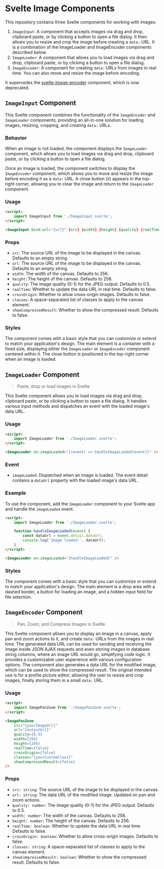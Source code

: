 # Svelte Image Components

This repository contains three Svelte components for working with images:

1. `ImageInput`: A component that accepts images via drag and drop, clipboard paste, or by clicking a button to open a file dialog. It then allows you to resize and crop the image before creating a `data:` URL. It is a combination of the ImageLoader and ImageEncoder components described below.
2. `ImageLoader`: A component that allows you to load images via drag and drop, clipboard paste, or by clicking a button to open a file dialog.
3. `ImageEncoder`: A component for creating `data:` URLs from images in real time. You can also move and resize the image before encoding.

It supercedes the [svelte-image-encoder](https://github.com/saabi/svelte-image-encoder) component, which is now deprecated.

## `ImageInput` Component

This Svelte component combines the functionality of the `ImageEncoder` and `ImageLoader` components, providing an all-in-one solution for loading images, resizing, cropping, and creating `data:` URLs.

### Behavior

When an image is not loaded, the component displays the `ImageLoader` component, which allows you to load images via drag and drop, clipboard paste, or by clicking a button to open a file dialog.

Once an image is loaded, the component switches to display the `ImageEncoder` component, which allows you to move and resize the image before encoding it as a `data:` URL. A close button (`X`) appears in the top-right corner, allowing you to clear the image and return to the `ImageLoader` component.

### Usage

```html
<script>
	import ImageInput from './ImageInput.svelte';
</script>

<ImageInput bind:url="{url}" {src} {width} {height} {quality} {realTime} {crossOrigin} {classes} {showCompressedResult} />
```

### Props

- `src`: The source URL of the image to be displayed in the canvas. Defaults to an empty string.
- `url`: The source URL of the image to be displayed in the canvas. Defaults to an empty string.
- `width`: The width of the canvas. Defaults to 256.
- `height`: The height of the canvas. Defaults to 256.
- `quality`: The image quality (0-1) for the JPEG output. Defaults to 0.5.
- `realTime`: Whether to update the data URL in real time. Defaults to false.
- `crossOrigin`: Whether to allow cross-origin images. Defaults to false.
- `classes`: A space-separated list of classes to apply to the canvas element.
- `showCompressedResult`: Whether to show the compressed result. Defaults to false.

### Styles

The component comes with a basic style that you can customize or extend to match your application's design. The main element is a container with a fixed size, displaying either the `ImageLoader` or `ImageEncoder` component centered within it. The close button is positioned in the top-right corner when an image is loaded.

## `ImageLoader` Component
> Paste, drop or load images in Svelte

This Svelte component allows you to load images via drag and drop, clipboard paste, or by clicking a button to open a file dialog. It handles various input methods and dispatches an event with the loaded image's data URL.

### Usage

```html
<script>
	import ImageLoader from './ImageLoader.svelte';
</script>

<ImageLoader on:imageLoaded="{(event) => handleImageLoaded(event)}" />
```

### Event

- `imageLoaded`: Dispatched when an image is loaded. The event detail contains a `dataUrl` property with the loaded image's data URL.

### Example

To use the component, add the `ImageLoader` component to your Svelte app and handle the `imageLoaded` event.

```html
<script>
	import ImageLoader from './ImageLoader.svelte';

	function handleImageLoaded(event) {
		const dataUrl = event.detail.dataUrl;
		console.log('Image loaded:', dataUrl);
	}
</script>

<ImageLoader on:imageLoaded="{handleImageLoaded}" />
```

### Styles

The component comes with a basic style that you can customize or extend to match your application's design. The main element is a drop area with a dashed border, a button for loading an image, and a hidden input field for file selection.

## `ImageEncoder` Component
>Pan, Zoom, and Compress Images in Svelte

This Svelte component allows you to display an image in a canvas, apply pan and zoom actions to it, and create `data:` URLs from the images in real time. The generated data URL can be used for sending and receiving the image inside JSON AJAX requests and even storing images in database string columns, where an image URL would go, simplifying code logic. It provides a customizable user experience with various configuration options. The component also generates a data URL for the modified image, which can be used to show the compressed result. The original intended use is for a profile picture editor, allowing the user to resize and crop images, finally storing them in a small `data:` URL.

### Usage

```html
<script>
	import ImagePanZoom from './ImagePanZoom.svelte';
</script>

<ImagePanZoom
	src="{yourImageUrl}"
	url="{outputUrl}"
	quality={0.5}
	width={256}
	height={256}
	realTime={false}
	crossOrigin={false}
	classes="{yourCustomClass}"
	showCompressedResult={false}
/>
```

### Props

- `src: string`: The source URL of the image to be displayed in the canvas.
- `url: string`: The data URL of the modified image. Updated on pan and zoom actions.
- `quality: number`: The image quality (0-1) for the JPEG output. Defaults to 0.5.
- `width: number`: The width of the canvas. Defaults to 256.
- `height: number`: The height of the canvas. Defaults to 256.
- `realTime: boolean`: Whether to update the data URL in real time. Defaults to false.
- `crossOrigin: boolean`: Whether to allow cross-origin images. Defaults to false.
- `classes: string`: A space-separated list of classes to apply to the canvas element.
- `showCompressedResult: boolean`: Whether to show the compressed result. Defaults to false.
